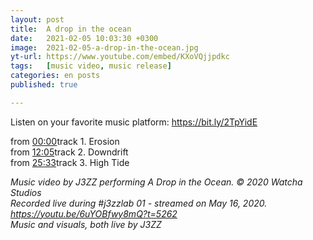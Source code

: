 ```yaml
---
layout: post
title:  A drop in the ocean
date:   2021-02-05 10:03:30 +0300
image:  2021-02-05-a-drop-in-the-ocean.jpg
yt-url: https://www.youtube.com/embed/KXoVQjjpdkc
tags:   [music video, music release]
categories: en posts
published: true

---
```


Listen on your favorite music platform: https://bit.ly/2TpYidE​  


from [00:00](https://www.youtube.com/watch?v=KXoVQjjpdkc&t=0s)​ track 1. Erosion  
from [12:05](https://www.youtube.com/watch?v=KXoVQjjpdkc&t=725s)​ track 2. Downdrift  
from [25:33](https://www.youtube.com/watch?v=KXoVQjjpdkc&t=1533s)​ track 3. High Tide  


*Music video by J3ZZ performing A Drop in the Ocean. © 2020 Watcha Studios*  
*Recorded live during #j3zzlab 01 - streamed on May 16, 2020. https://youtu.be/6uYOBfwy8mQ?t=5262​*  
*Music and visuals, both live by J3ZZ*  
